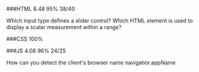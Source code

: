 ###HTML
8.48
95%
38/40

Which input type defines a slider control?
Which HTML element is used to display a scalar measurement within a range?

###CSS
100%


###JS
4.08
96%
24/25

How can you detect the client's browser name
navigatior.appName